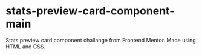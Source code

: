 # stats-preview-card-component-main
Stats preview card component challange from Frontend Mentor. Made using HTML and CSS.
